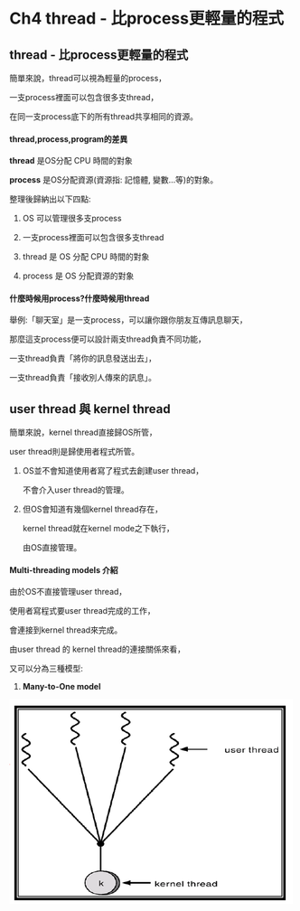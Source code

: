Ch4 thread - 比process更輕量的程式
===

## thread - 比process更輕量的程式

簡單來說，thread可以視為輕量的process，

一支process裡面可以包含很多支thread，

在同一支process底下的所有thread共享相同的資源。

#### **thread,process,program的差異**

**thread** 是OS分配 CPU 時間的對象

**process** 是OS分配資源(資源指: 記憶體, 變數…等)的對象。

整理後歸納出以下四點:

1. OS 可以管理很多支process

2. 一支process裡面可以包含很多支thread

3. thread 是 OS 分配 CPU 時間的對象

4. process 是 OS 分配資源的對象

#### **什麼時候用process?什麼時候用thread**

舉例:「聊天室」是一支process，可以讓你跟你朋友互傳訊息聊天，

那麼這支process便可以設計兩支thread負責不同功能，

一支thread負責「將你的訊息發送出去」，

一支thread負責「接收別人傳來的訊息」。

## **user thread 與 kernel thread**

簡單來說，kernel thread直接歸OS所管，

user thread則是歸使用者程式所管。

1. OS並不會知道使用者寫了程式去創建user thread，

    不會介入user thread的管理。

2. 但OS會知道有幾個kernel thread存在，

    kernel thread就在kernel mode之下執行，

    由OS直接管理。
    
#### **Multi-threading models 介紹**

由於OS不直接管理user thread，

使用者寫程式要user thread完成的工作，

會連接到kernel thread來完成。

由user thread 的 kernel thread的連接關係來看，

又可以分為三種模型:

1. **Many-to-One model**

![image](https://github.com/TiaoTiao87/sp108b/blob/master/final/IMG/Ch0401.png)


